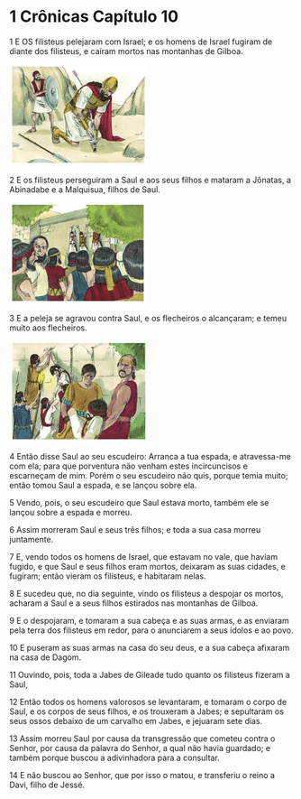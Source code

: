 # 1 Crônicas Capítulo 10

1	E OS filisteus pelejaram com Israel; e os homens de Israel fugiram de diante dos filisteus, e caíram mortos nas montanhas de Gilboa.

![](.img/13_1Ch_10_01_RG.jpg)

2	E os filisteus perseguiram a Saul e aos seus filhos e mataram a Jônatas, a Abinadabe e a Malquisua, filhos de Saul.

![](.img/13_1Ch_10_02_RG.jpg)

3	E a peleja se agravou contra Saul, e os flecheiros o alcançaram; e temeu muito aos flecheiros.

![](.img/13_1Ch_10_03_RG.jpg)

4	Então disse Saul ao seu escudeiro: Arranca a tua espada, e atravessa-me com ela; para que porventura não venham estes incircuncisos e escarneçam de mim. Porém o seu escudeiro não quis, porque temia muito; então tomou Saul a espada, e se lançou sobre ela.

5	Vendo, pois, o seu escudeiro que Saul estava morto, também ele se lançou sobre a espada e morreu.

6	Assim morreram Saul e seus três filhos; e toda a sua casa morreu juntamente.

7	E, vendo todos os homens de Israel, que estavam no vale, que haviam fugido, e que Saul e seus filhos eram mortos, deixaram as suas cidades, e fugiram; então vieram os filisteus, e habitaram nelas.

8	E sucedeu que, no dia seguinte, vindo os filisteus a despojar os mortos, acharam a Saul e a seus filhos estirados nas montanhas de Gilboa.

9	E o despojaram, e tomaram a sua cabeça e as suas armas, e as enviaram pela terra dos filisteus em redor, para o anunciarem a seus ídolos e ao povo.

10	E puseram as suas armas na casa do seu deus, e a sua cabeça afixaram na casa de Dagom.

11	Ouvindo, pois, toda a Jabes de Gileade tudo quanto os filisteus fizeram a Saul,

12	Então todos os homens valorosos se levantaram, e tomaram o corpo de Saul, e os corpos de seus filhos, e os trouxeram a Jabes; e sepultaram os seus ossos debaixo de um carvalho em Jabes, e jejuaram sete dias.

13	Assim morreu Saul por causa da transgressão que cometeu contra o Senhor, por causa da palavra do Senhor, a qual não havia guardado; e também porque buscou a adivinhadora para a consultar.

14	E não buscou ao Senhor, que por isso o matou, e transferiu o reino a Davi, filho de Jessé.

